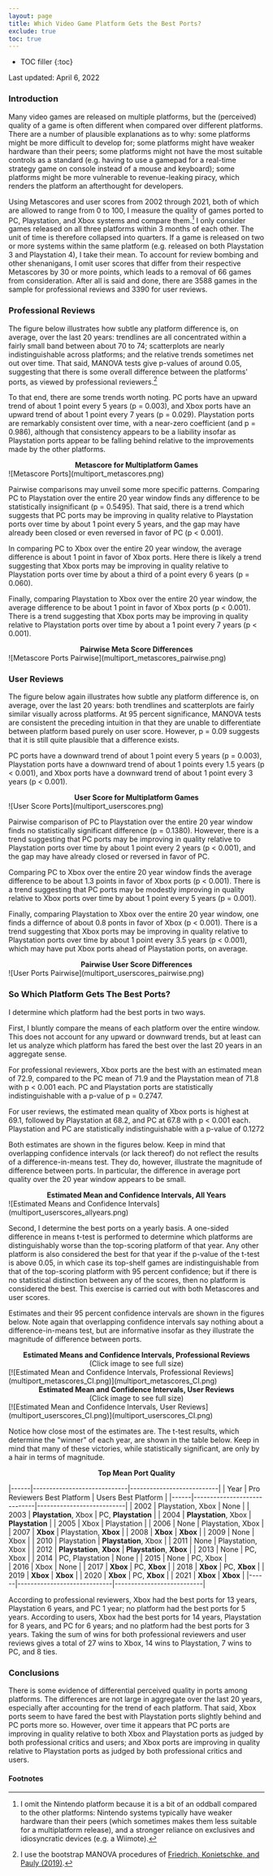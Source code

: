 ```yaml
---
layout: page
title: Which Video Game Platform Gets the Best Ports?
exclude: true
toc: true
---
```


* TOC filler
{:toc}

Last updated: April 6, 2022

### Introduction ###
Many video games are released on multiple platforms, but the (perceived) quality of a game is often different when compared over different platforms. There are a number of plausible explanations as to why: some platforms might be more difficult to develop for; some platforms might have weaker hardware than their peers; some platforms might not have the most suitable controls as a standard (e.g. having to use a gamepad for a real-time strategy game on console instead of a mouse and keyboard); some platforms might be more vulnerable to revenue-leaking piracy, which renders the platform an afterthought for developers.

Using Metascores and user scores from 2002 through 2021, both of which are allowed to range from 0 to 100, I measure the quality of games ported to PC, Playstation, and Xbox systems and compare them.[^1] I only consider games released on all three platforms within 3 months of each other. The unit of time is therefore collapsed into quarters. If a game is released on two or more systems within the same platform (e.g. released on both Playstation 3 and Playstation 4), I take their mean. To account for review bombing and other shenanigans, I omit user scores that differ from their respective Metascores by 30 or more points, which leads to a removal of 66 games from consideration. After all is said and done, there are 3588 games in the sample for professional reviews and 3390 for user reviews.

[^1]: I omit the Nintendo platform because it is a bit of an oddball compared to the other platforms: Nintendo systems typically have weaker hardware than their peers (which sometimes makes them less suitable for a multiplatform release), and a stronger reliance on exclusives and idiosyncratic devices (e.g. a Wiimote).


### Professional Reviews ###
The figure below illustrates how subtle any platform difference is, on average, over the last 20 years: trendlines are all concentrated within a fairly small band between about 70 to 74; scatterplots are nearly indistinguishable across platforms; and the relative trends sometimes net out over time. That said, MANOVA tests give p-values of around 0.05, suggesting that there is some overall difference between the platforms' ports, as viewed by professional reviewers.[^2]

To that end, there are some trends worth noting. PC ports have an upward trend of about 1 point every 5 years (p = 0.003), and Xbox ports have an upward trend of about 1 point every 7 years (p = 0.029). Playstation ports are remarkably consistent over time, with a near-zero coefficient (and p = 0.986), although that consistency appears to be a liability insofar as Playstation ports appear to be falling behind relative to the improvements made by the other platforms.

<center>
 <b> Metascore for Multiplatform Games </b>
</center>
![Metascore Ports](multiport_metascores.png)

Pairwise comparisons may unveil some more specific patterns. Comparing PC to Playstation over the entire 20 year window finds any difference to be statistically insignificant (p = 0.5495). That said, there is a trend which suggests that PC ports may be improving in quality relative to Playstation ports over time by about 1 point every 5 years, and the gap may have already been closed or even reversed in favor of PC (p < 0.001).

In comparing PC to Xbox over the entire 20 year window, the average difference is about 1 point in favor of Xbox ports. Here there is likely a trend suggesting that Xbox ports may be improving in quality relative to Playstation ports over time by about a third of a point every 6 years (p = 0.060).

Finally, comparing Playstation to Xbox over the entire 20 year window,  the average difference to be about 1 point in favor of Xbox ports (p < 0.001). There is a trend suggesting that Xbox ports may be improving in quality relative to Playstation ports over time by about a 1 point every 7 years (p < 0.001).

<center>
 <b> Pairwise Meta Score Differences </b>
</center>
![Metascore Ports Pairwise](multiport_metascores_pairwise.png)

[^2]: I use the bootstrap MANOVA procedures of [Friedrich, Konietschke, and Pauly (2019)](https://journal.r-project.org/archive/2019/RJ-2019-051/RJ-2019-051.pdf).


### User Reviews ###
The figure below again illustrates how subtle any platform difference is, on average, over the last 20 years: both trendlines and scatterplots are fairly similar visually across platforms. At 95 percent significance, MANOVA tests are consistent the preceding intuition in that they are unable to differentiate between platform based purely on user score. However, p = 0.09 suggests that it is still quite plausible that a difference exists.

 PC ports have a downward trend of about 1 point every 5 years (p = 0.003), Playstation ports have a downward trend of about 1 points every 1.5 years (p < 0.001), and Xbox ports have a downward trend of about 1 point every 3 years (p < 0.001).

<center>
 <b> User Score for Multiplatform Games </b>
</center>
![User Score Ports](multiport_userscores.png)

Pairwise comparison of PC to Playstation over the entire 20 year window finds no statistically significant difference (p = 0.1380). However, there is a trend suggesting that PC ports may be improving in quality relative to Playstation ports over time by about 1 point every 2 years (p < 0.001), and the gap may have already closed or reversed in favor of PC.

Comparing PC to Xbox over the entire 20 year window finds the average difference to be about 1.3 points in favor of Xbox ports (p < 0.001). There is a trend suggesting that PC ports may be modestly improving in quality relative to Xbox ports over time by about 1 point every 5 years (p = 0.001).

Finally, comparing Playstation to Xbox over the entire 20 year window, one finds a differnce of about 0.8 ponts in favor of Xbox (p < 0.001). There is a trend suggesting that Xbox ports may be improving in quality relative to Playstation ports over time by about 1 point every 3.5 years (p < 0.001), which may have put Xbox ports ahead of Playstation ports, on average.

<center>
 <b> Pairwise User Score Differences </b>
</center>
![User Ports Pairwise](multiport_userscores_pairwise.png)

[^7]: p = 0.001 for PC, p < 0.001 for PS, and p < 0.001 for Xbox
[^8]: I again use the bootstrap MANOVA procedures of Friedrich, Konietschke, and Pauly (2019) and find p-values of 0.220, 0.546, 0.545, respectively, with 100000 bootstrap iterations.
[^9]: p < 0.001 and p < 0.001, respectively
[^10]: p < 0.001 and p = 0.009, respectively
[^11]: p < 0.066 and p < 0.000, respectively


### So Which Platform Gets The Best Ports? ###
I determine which platform had the best ports in two ways.

First, I bluntly compare the means of each platform over the entire window. This does not account for any upward or downward trends, but at least can let us analyze which platform has fared the best over the last 20 years in an aggregate sense.

For professional reviewers, Xbox ports are the best with an estimated mean of 72.9, compared to the PC mean of 71.9 and the Playstation mean of 71.8 with p < 0.001 each. PC and Playstation ports are statistically indistinguishable with a p-value of p = 0.2747.

For user reviews, the estimated mean quality of Xbox ports is highest at 69.1, followed by Playstation at 68.2, and PC at 67.8 with p < 0.001 each. Playstation and PC are statistically indistinguishable with a p-value of 0.1272

Both estimates are shown in the figures below. Keep in mind that overlapping confidence intervals (or lack thereof) do not reflect the results of a difference-in-means test. They do, however, illustrate the magnitude of difference between ports. In particular, the difference in average port quality over the 20 year window appears to be small.

<center>
 <b> Estimated Mean and Confidence Intervals, All Years </b>
</center> 
![Estimated Means and Confidence Intervals](multiport_userscores_allyears.png)

Second, I determine the best ports on a yearly basis. A one-sided difference in means t-test is performed to determine which platforms are distinguishably worse than the top-scoring platform of that year. Any other platform is also considered the best for that year if the p-value of the t-test is above 0.05, in which case its top-shelf games are indistinguishable from that of the top-scoring platform with 95 percent confidence; but if there is no statistical distinction between any of the scores, then no platform is considered the best. This exercise is carried out with both Metascores and user scores.

Estimates and their 95 percent confidence intervals are shown in the figures below. Note again that overlapping confidence intervals say nothing about a difference-in-means test, but are informative insofar as they illustrate the magnitude of difference between ports.

<center>
 <b> Estimated Means and Confidence Intervals, Professional Reviews </b>
 <br>
 (Click image to see full size)
</center>
[![Estimated Mean and Confidence Intervals, Professional Reviews](multiport_metascores_CI.png)](multiport_metascores_CI.png)

<center>
 <b> Estimated Mean and Confidence Intervals, User Reviews </b>
 <br>
 (Click image to see full size)
</center>
[![Estimated Mean and Confidence Intervals, User Reviews](multiport_userscores_CI.png)](multiport_userscores_CI.png)

Notice how close most of the estimates are. The t-test results, which determine the "winner" of each year, are shown in the table below. Keep in mind that many of these victories, while statistically significant, are only by a hair in terms of magnitude.

<center><b> Top Mean Port Quality </b></center>

|------|-----------------------------|---------------------------|
| Year | Pro Reviewers Best Platform | Users Best Platform       |
|------|-----------------------------|---------------------------|
| 2002 | Playstation, Xbox           | None                      |
| 2003 | **Playstation**, Xbox       | PC, **Playstation**       |
| 2004 | **Playstation**, Xbox       | **Playstation**           |
| 2005 | Xbox                        | Playstation               |
| 2006 | None                        | Playstation, Xbox         |
| 2007 | **Xbox**                    | Playstation, **Xbox**     |
| 2008 | **Xbox**                    | **Xbox**                  |
| 2009 | None                        | Xbox                      |
| 2010 | Playstation                 | **Playstation**, Xbox     |
| 2011 | None                        | Playstation, Xbox         |
| 2012 | **Playstation**, **Xbox**   | **Playstation**, **Xbox** |
| 2013 | None                        | PC, Xbox                  |
| 2014 | PC, Playstation             | None                      |
| 2015 | None                        | PC, Xbox                  |  
| 2016 | Xbox                        | None                      |
| 2017 | **Xbox**                    | PC, **Xbox**              |
| 2018 | **Xbox**                    | PC, **Xbox**              |
| 2019 | **Xbox**                    | **Xbox**                  |
| 2020 | **Xbox**                    | PC, **Xbox**              |
| 2021 | **Xbox**                    | **Xbox**                  |
|------|-----------------------------|---------------------------|

According to professional reviewers, Xbox had the best ports for 13 years, Playstation 6 years, and PC 1 year; no platform had the best ports for 5 years. According to users, Xbox had the best ports for 14 years, Playstation for 8 years, and PC for 6 years; and no platform had the best ports for 3 years. Taking the sum of wins for both professional reviewers and user reviews gives a total of 27 wins to Xbox, 14 wins to Playstation, 7 wins to PC, and 8 ties.


### Conclusions ###
There is some evidence of differential perceived quality in ports among platforms. The differences are not large in aggregate over the last 20 years, especially after accounting for the trend of each platform. That said, Xbox ports seem to have fared the best with Playstation ports slightly behind and PC ports more so. However, over time it appears that PC ports are improving in quality relative to both Xbox and Playstation ports as judged by both professional critics and users; and Xbox ports are improving in quality relative to Playstation ports as judged by both professional critics and users.


<h4 class="no_toc">Footnotes</h4>
